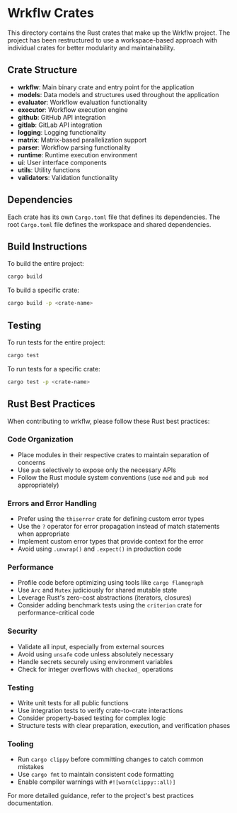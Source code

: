 # Wrkflw Crates

This directory contains the Rust crates that make up the Wrkflw project. The project has been restructured to use a workspace-based approach with individual crates for better modularity and maintainability.

## Crate Structure

- **wrkflw**: Main binary crate and entry point for the application
- **models**: Data models and structures used throughout the application
- **evaluator**: Workflow evaluation functionality
- **executor**: Workflow execution engine
- **github**: GitHub API integration
- **gitlab**: GitLab API integration
- **logging**: Logging functionality
- **matrix**: Matrix-based parallelization support
- **parser**: Workflow parsing functionality
- **runtime**: Runtime execution environment
- **ui**: User interface components
- **utils**: Utility functions
- **validators**: Validation functionality

## Dependencies

Each crate has its own `Cargo.toml` file that defines its dependencies. The root `Cargo.toml` file defines the workspace and shared dependencies.

## Build Instructions

To build the entire project:

```bash
cargo build
```

To build a specific crate:

```bash
cargo build -p <crate-name>
```

## Testing

To run tests for the entire project:

```bash
cargo test
```

To run tests for a specific crate:

```bash
cargo test -p <crate-name>
```

## Rust Best Practices

When contributing to wrkflw, please follow these Rust best practices:

### Code Organization

- Place modules in their respective crates to maintain separation of concerns
- Use `pub` selectively to expose only the necessary APIs
- Follow the Rust module system conventions (use `mod` and `pub mod` appropriately)

### Errors and Error Handling

- Prefer using the `thiserror` crate for defining custom error types
- Use the `?` operator for error propagation instead of match statements when appropriate
- Implement custom error types that provide context for the error
- Avoid using `.unwrap()` and `.expect()` in production code

### Performance

- Profile code before optimizing using tools like `cargo flamegraph`
- Use `Arc` and `Mutex` judiciously for shared mutable state
- Leverage Rust's zero-cost abstractions (iterators, closures)
- Consider adding benchmark tests using the `criterion` crate for performance-critical code

### Security

- Validate all input, especially from external sources
- Avoid using `unsafe` code unless absolutely necessary
- Handle secrets securely using environment variables
- Check for integer overflows with `checked_` operations

### Testing

- Write unit tests for all public functions
- Use integration tests to verify crate-to-crate interactions
- Consider property-based testing for complex logic
- Structure tests with clear preparation, execution, and verification phases

### Tooling

- Run `cargo clippy` before committing changes to catch common mistakes
- Use `cargo fmt` to maintain consistent code formatting
- Enable compiler warnings with `#![warn(clippy::all)]`

For more detailed guidance, refer to the project's best practices documentation. 